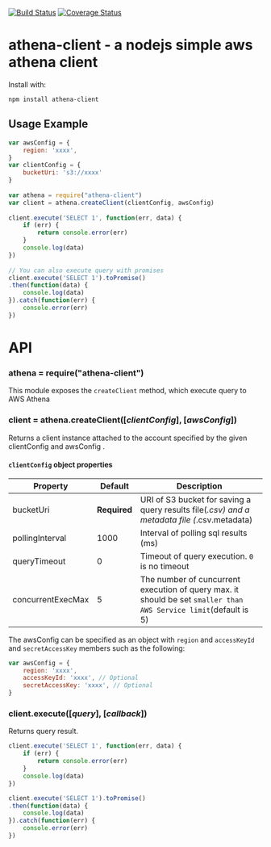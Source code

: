 [![Build Status](https://travis-ci.org/KoteiIto/node-athena.svg?branch=master)](https://travis-ci.org/KoteiIto/node-athena)
[![Coverage Status](https://coveralls.io/repos/github/KoteiIto/node-athena/badge.svg?branch=master)](https://coveralls.io/github/KoteiIto/node-athena?branch=master)

athena-client - a nodejs simple aws athena client
===========================
Install with:

    npm install athena-client

## Usage Example

```js
var awsConfig = {
    region: 'xxxx',
}
var clientConfig = {
    bucketUri: 's3://xxxx'
}
 
var athena = require("athena-client")
var client = athena.createClient(clientConfig, awsConfig)
 
client.execute('SELECT 1', function(err, data) {
    if (err) {
        return console.error(err)
    }
    console.log(data)
})
 
// You can also execute query with promises
client.execute('SELECT 1').toPromise()
.then(function(data) {
    console.log(data)
}).catch(function(err) {
    console.error(err)
})
```

# API
### athena = require("athena-client")
This module exposes the `createClient` method, which execute query to AWS Athena

### client = athena.createClient([_clientConfig_], [_awsConfig_])
Returns a client instance attached to the account specified by the given clientConfig and awsConfig .


#### `clientConfig` object properties
| Property  | Default   | Description |
|-----------|-----------|-------------|
| bucketUri      | __Required__ | URI of S3 bucket for saving a query results file(*.csv) and a metadata file (*.csv.metadata) |
| pollingInterval      | 1000  |  Interval of polling sql results (ms) |
| queryTimeout      | 0      | Timeout of query execution.  `0` is no timeout |
| concurrentExecMax      | 5      | The number of cuncurrent execution of query max. it should be set `smaller than AWS Service limit`(default is 5) |


The awsConfig can be specified as an object with `region` and `accessKeyId` and `secretAccessKey` members  such as the following:

```javascript
var awsConfig = {
    region: 'xxxx',
    accessKeyId: 'xxxx', // Optional
    secretAccessKey: 'xxxx', // Optional
}
```

### client.execute([_query_], [_callback_])
Returns query result.

```javascript
client.execute('SELECT 1', function(err, data) {
    if (err) {
        return console.error(err)
    }
    console.log(data)
})

client.execute('SELECT 1').toPromise()
.then(function(data) {
    console.log(data)
}).catch(function(err) {
    console.error(err)
})

```
